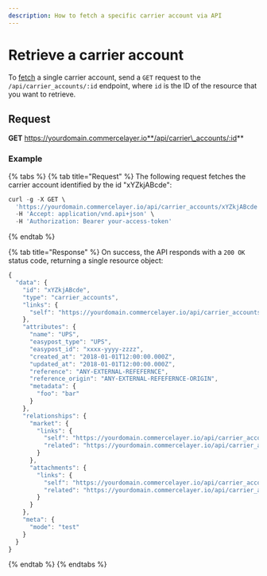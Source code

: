 ```yaml
---
description: How to fetch a specific carrier account via API
---
```


# Retrieve a carrier account

To [fetch](https://docs.commercelayer.io/developers/fetching-resources) a single carrier account, send a `GET` request to the `/api/carrier_accounts/:id` endpoint, where `id` is the ID of the resource that you want to retrieve.

## Request

**GET** https://yourdomain.commercelayer.io**/api/carrier\_accounts/:id**

### **Example**

{% tabs %}
{% tab title="Request" %}
The following request fetches the carrier account identified by the id "xYZkjABcde":

```javascript
curl -g -X GET \
  'https://yourdomain.commercelayer.io/api/carrier_accounts/xYZkjABcde' \
  -H 'Accept: application/vnd.api+json' \
  -H 'Authorization: Bearer your-access-token'
```
{% endtab %}

{% tab title="Response" %}
On success, the API responds with a `200 OK` status code, returning a single resource object:

```javascript
{
  "data": {
    "id": "xYZkjABcde",
    "type": "carrier_accounts",
    "links": {
      "self": "https://yourdomain.commercelayer.io/api/carrier_accounts/xYZkjABcde"
    },
    "attributes": {
      "name": "UPS",
      "easypost_type": "UPS",
      "easypost_id": "xxxx-yyyy-zzzz",
      "created_at": "2018-01-01T12:00:00.000Z",
      "updated_at": "2018-01-01T12:00:00.000Z",
      "reference": "ANY-EXTERNAL-REFEFERNCE",
      "reference_origin": "ANY-EXTERNAL-REFEFERNCE-ORIGIN",
      "metadata": {
        "foo": "bar"
      }
    },
    "relationships": {
      "market": {
        "links": {
          "self": "https://yourdomain.commercelayer.io/api/carrier_accounts/xYZkjABcde/relationships/market",
          "related": "https://yourdomain.commercelayer.io/api/carrier_accounts/xYZkjABcde/market"
        }
      },
      "attachments": {
        "links": {
          "self": "https://yourdomain.commercelayer.io/api/carrier_accounts/xYZkjABcde/relationships/attachments",
          "related": "https://yourdomain.commercelayer.io/api/carrier_accounts/xYZkjABcde/attachments"
        }
      }
    },
    "meta": {
      "mode": "test"
    }
  }
}
```
{% endtab %}
{% endtabs %}
